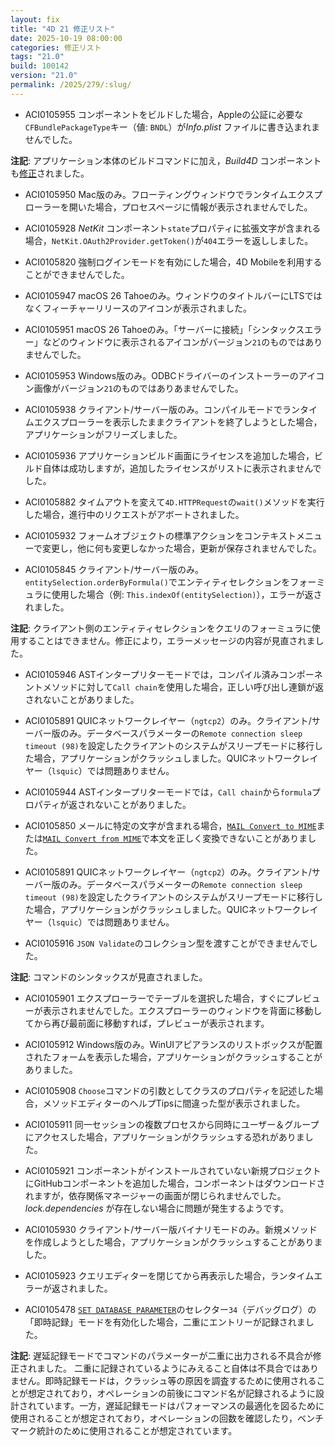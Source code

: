 ```yaml
---
layout: fix
title: "4D 21 修正リスト"
date: 2025-10-19 08:00:00
categories: 修正リスト
tags: "21.0"
build: 100142
version: "21.0"
permalink: /2025/279/:slug/
---
```


* ACI0105955 コンポーネントをビルドした場合，Appleの公証に必要な`CFBundlePackageType`キー（値: `BNDL`）が*Info.plist* ファイルに書き込まれませんでした。

**注記**: アプリケーション本体のビルドコマンドに加え，*Build4D* コンポーネントも[修正](https://github.com/4d/Build4D/commit/29d30e312e04302f2ba4c2141025f0778536bad2)されました。

* ACI0105950 Mac版のみ。フローティングウィンドウでランタイムエクスプローラーを開いた場合，プロセスページに情報が表示されませんでした。

* ACI0105928 *NetKit* コンポーネント`state`プロパティに拡張文字が含まれる場合，`NetKit.OAuth2Provider.getToken()`が`404`エラーを返ししました。

* ACI0105820 強制ログインモードを有効にした場合，4D Mobileを利用することができませんでした。

* ACI0105947 macOS 26 Tahoeのみ。ウィンドウのタイトルバーにLTSではなくフィーチャーリリースのアイコンが表示されました。

* ACI0105951 macOS 26 Tahoeのみ。「サーバーに接続」「シンタックスエラー」などのウィンドウに表示されるアイコンがバージョン`21`のものではありませんでした。

* ACI0105953 Windows版のみ。ODBCドライバーのインストーラーのアイコン画像がバージョン`21`のものではありあませんでした。

* ACI0105938 クライアント/サーバー版のみ。コンパイルモードでランタイムエクスプローラーを表示したままクライアントを終了しようとした場合，アプリケーションがフリーズしました。

* ACI0105936 アプリケーションビルド画面にライセンスを追加した場合，ビルド自体は成功しますが，追加したライセンスがリストに表示されませんでした。

* ACI0105882 タイムアウトを変えて`4D.HTTPRequest`の`wait()`メソッドを実行した場合，進行中のリクエストがアボートされました。

* ACI0105932 フォームオブジェクトの標準アクションをコンテキストメニューで変更し，他に何も変更しなかった場合，更新が保存されませんでした。

* ACI0105845 クライアント/サーバー版のみ。`entitySelection.orderByFormula()`でエンティティセレクションをフォーミュラに使用した場合（例: `This.indexOf(entitySelection)`），エラーが返されました。

**注記**: クライアント側のエンティティセレクションをクエリのフォーミュラに使用することはできません。修正により，エラーメッセージの内容が見直されました。

* ACI0105946 ASTインタープリターモードでは，コンパイル済みコンポーネントメソッドに対して`Call chain`を使用した場合，正しい呼び出し連鎖が返されないことがありました。

* ACI0105891 QUICネットワークレイヤー（`ngtcp2`）のみ。クライアント/サーバー版のみ。データベースパラメーターの`Remote connection sleep timeout (98)`を設定したクライアントのシステムがスリープモードに移行した場合，アプリケーションがクラッシュしました。QUICネットワークレイヤー（`lsquic`）では問題ありません。

* ACI0105944 ASTインタープリターモードでは，`Call chain`から`formula`プロパティが返されないことがありました。

* ACI0105850 メールに特定の文字が含まれる場合，[`MAIL Convert to MIME`](https://developer.4d.com/docs/ja/commands/mail-convert-to-mime)または[`MAIL Convert from MIME`](https://developer.4d.com/docs/ja/commands/mail-convert-from-mime)で本文を正しく変換できないことがありました。

* ACI0105891 QUICネットワークレイヤー（`ngtcp2`）のみ。クライアント/サーバー版のみ。データベースパラメーターの`Remote connection sleep timeout (98)`を設定したクライアントのシステムがスリープモードに移行した場合，アプリケーションがクラッシュしました。QUICネットワークレイヤー（`lsquic`）では問題ありません。

* ACI0105916 `JSON Validate`のコレクション型を渡すことができませんでした。

**注記**: コマンドのシンタックスが見直されました。

* ACI0105901 エクスプローラーでテーブルを選択した場合，すぐにプレビューが表示されませんでした。エクスプローラーのウィンドウを背面に移動してから再び最前面に移動すれば，プレビューが表示されます。

* ACI0105912 Windows版のみ。WinUIアピアランスのリストボックスが配置されたフォームを表示した場合，アプリケーションがクラッシュすることがありました。

* ACI0105908 `Choose`コマンドの引数としてクラスのプロパティを記述した場合，メソッドエディターのヘルプTipsに間違った型が表示されました。

* ACI0105911 同一セッションの複数プロセスから同時にユーザー＆グループにアクセスした場合，アプリケーションがクラッシュする恐れがありました。

* ACI0105921 コンポーネントがインストールされていない新規プロジェクトにGitHubコンポーネントを追加した場合，コンポーネントはダウンロードされますが，依存関係マネージャーの画面が閉じられませんでした。*lock.dependencies* が存在しない場合に問題が発生するようです。 

* ACI0105930 クライアント/サーバー版バイナリモードのみ。新規メソッドを作成しようとした場合，アプリケーションがクラッシュすることがありました。

* ACI0105923 クエリエディターを閉じてから再表示した場合，ランタイムエラーが返されました。

* ACI0105478 [`SET DATABASE PARAMETER`](https://developer.4d.com/docs/ja/commands/set-database-parameter)のセレクター`34`（デバッグログ）の「即時記録」モードを有効化した場合，二重にエントリーが記録されました。

**注記**: 遅延記録モードでコマンドのパラメーターが二重に出力される不具合が修正されました。
二重に記録されているようにみえること自体は不具合ではありません。即時記録モードは，クラッシュ等の原因を調査するために使用されることが想定されており，オペレーションの前後にコマンド名が記録されるように設計されています。一方，遅延記録モードはパフォーマンスの最適化を図るために使用されることが想定されており，オペレーションの回数を確認したり，ベンチマーク統計のために使用されることが想定されています。